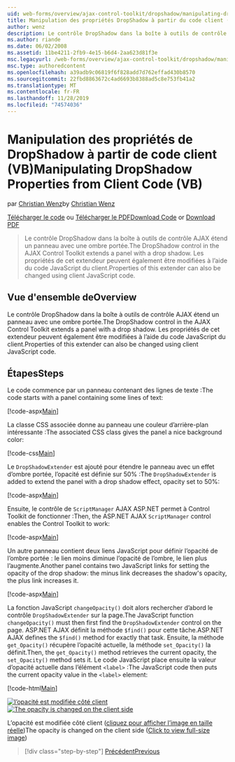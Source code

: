 ```yaml
---
uid: web-forms/overview/ajax-control-toolkit/dropshadow/manipulating-dropshadow-properties-from-client-code-vb
title: Manipulation des propriétés DropShadow à partir du code client (VB) | Microsoft Docs
author: wenz
description: Le contrôle DropShadow dans la boîte à outils de contrôle AJAX étend un panneau avec une ombre portée. Les propriétés de cet extendeur peuvent également être modifiées à l’aide du client JavaScrip...
ms.author: riande
ms.date: 06/02/2008
ms.assetid: 11be4211-2fb9-4e15-b6d4-2aa623d81f3e
msc.legacyurl: /web-forms/overview/ajax-control-toolkit/dropshadow/manipulating-dropshadow-properties-from-client-code-vb
msc.type: authoredcontent
ms.openlocfilehash: a39adb9c06819f6f828add7d762effad430b8570
ms.sourcegitcommit: 22fbd8863672c4ad6693b8388ad5c8e753fb41a2
ms.translationtype: MT
ms.contentlocale: fr-FR
ms.lasthandoff: 11/28/2019
ms.locfileid: "74574036"
---
```

# <a name="manipulating-dropshadow-properties-from-client-code-vb"></a><span data-ttu-id="0e2ea-104">Manipulation des propriétés de DropShadow à partir de code client (VB)</span><span class="sxs-lookup"><span data-stu-id="0e2ea-104">Manipulating DropShadow Properties from Client Code (VB)</span></span>

<span data-ttu-id="0e2ea-105">par [Christian Wenz](https://github.com/wenz)</span><span class="sxs-lookup"><span data-stu-id="0e2ea-105">by [Christian Wenz](https://github.com/wenz)</span></span>

<span data-ttu-id="0e2ea-106">[Télécharger le code](https://download.microsoft.com/download/5/1/6/51652a81-500b-4f6b-88d3-617103e7941e/DropShadow2.vb.zip) ou [Télécharger le PDF](https://download.microsoft.com/download/b/6/a/b6ae89ee-df69-4c87-9bfb-ad1eb2b23373/dropshadow2VB.pdf)</span><span class="sxs-lookup"><span data-stu-id="0e2ea-106">[Download Code](https://download.microsoft.com/download/5/1/6/51652a81-500b-4f6b-88d3-617103e7941e/DropShadow2.vb.zip) or [Download PDF](https://download.microsoft.com/download/b/6/a/b6ae89ee-df69-4c87-9bfb-ad1eb2b23373/dropshadow2VB.pdf)</span></span>

> <span data-ttu-id="0e2ea-107">Le contrôle DropShadow dans la boîte à outils de contrôle AJAX étend un panneau avec une ombre portée.</span><span class="sxs-lookup"><span data-stu-id="0e2ea-107">The DropShadow control in the AJAX Control Toolkit extends a panel with a drop shadow.</span></span> <span data-ttu-id="0e2ea-108">Les propriétés de cet extendeur peuvent également être modifiées à l’aide du code JavaScript du client.</span><span class="sxs-lookup"><span data-stu-id="0e2ea-108">Properties of this extender can also be changed using client JavaScript code.</span></span>

## <a name="overview"></a><span data-ttu-id="0e2ea-109">Vue d'ensemble de</span><span class="sxs-lookup"><span data-stu-id="0e2ea-109">Overview</span></span>

<span data-ttu-id="0e2ea-110">Le contrôle DropShadow dans la boîte à outils de contrôle AJAX étend un panneau avec une ombre portée.</span><span class="sxs-lookup"><span data-stu-id="0e2ea-110">The DropShadow control in the AJAX Control Toolkit extends a panel with a drop shadow.</span></span> <span data-ttu-id="0e2ea-111">Les propriétés de cet extendeur peuvent également être modifiées à l’aide du code JavaScript du client.</span><span class="sxs-lookup"><span data-stu-id="0e2ea-111">Properties of this extender can also be changed using client JavaScript code.</span></span>

## <a name="steps"></a><span data-ttu-id="0e2ea-112">Étapes</span><span class="sxs-lookup"><span data-stu-id="0e2ea-112">Steps</span></span>

<span data-ttu-id="0e2ea-113">Le code commence par un panneau contenant des lignes de texte :</span><span class="sxs-lookup"><span data-stu-id="0e2ea-113">The code starts with a panel containing some lines of text:</span></span>

[!code-aspx[Main](manipulating-dropshadow-properties-from-client-code-vb/samples/sample1.aspx)]

<span data-ttu-id="0e2ea-114">La classe CSS associée donne au panneau une couleur d’arrière-plan intéressante :</span><span class="sxs-lookup"><span data-stu-id="0e2ea-114">The associated CSS class gives the panel a nice background color:</span></span>

[!code-css[Main](manipulating-dropshadow-properties-from-client-code-vb/samples/sample2.css)]

<span data-ttu-id="0e2ea-115">Le `DropShadowExtender` est ajouté pour étendre le panneau avec un effet d’ombre portée, l’opacité est définie sur 50% :</span><span class="sxs-lookup"><span data-stu-id="0e2ea-115">The `DropShadowExtender` is added to extend the panel with a drop shadow effect, opacity set to 50%:</span></span>

[!code-aspx[Main](manipulating-dropshadow-properties-from-client-code-vb/samples/sample3.aspx)]

<span data-ttu-id="0e2ea-116">Ensuite, le contrôle de `ScriptManager` AJAX ASP.NET permet à Control Toolkit de fonctionner :</span><span class="sxs-lookup"><span data-stu-id="0e2ea-116">Then, the ASP.NET AJAX `ScriptManager` control enables the Control Toolkit to work:</span></span>

[!code-aspx[Main](manipulating-dropshadow-properties-from-client-code-vb/samples/sample4.aspx)]

<span data-ttu-id="0e2ea-117">Un autre panneau contient deux liens JavaScript pour définir l’opacité de l’ombre portée : le lien moins diminue l’opacité de l’ombre, le lien plus l’augmente.</span><span class="sxs-lookup"><span data-stu-id="0e2ea-117">Another panel contains two JavaScript links for setting the opacity of the drop shadow: the minus link decreases the shadow's opacity, the plus link increases it.</span></span>

[!code-aspx[Main](manipulating-dropshadow-properties-from-client-code-vb/samples/sample5.aspx)]

<span data-ttu-id="0e2ea-118">La fonction JavaScript `changeOpacity()` doit alors rechercher d’abord le contrôle `DropShadowExtender` sur la page.</span><span class="sxs-lookup"><span data-stu-id="0e2ea-118">The JavaScript function `changeOpacity()` must then first find the `DropShadowExtender` control on the page.</span></span> <span data-ttu-id="0e2ea-119">ASP.NET AJAX définit la méthode `$find()` pour cette tâche.</span><span class="sxs-lookup"><span data-stu-id="0e2ea-119">ASP.NET AJAX defines the `$find()` method for exactly that task.</span></span> <span data-ttu-id="0e2ea-120">Ensuite, la méthode `get_Opacity()` récupère l’opacité actuelle, la méthode `set_Opacity()` la définit.</span><span class="sxs-lookup"><span data-stu-id="0e2ea-120">Then, the `get_Opacity()` method retrieves the current opacity, the `set_Opacity()` method sets it.</span></span> <span data-ttu-id="0e2ea-121">Le code JavaScript place ensuite la valeur d’opacité actuelle dans l’élément `<label>` :</span><span class="sxs-lookup"><span data-stu-id="0e2ea-121">The JavaScript code then puts the current opacity value in the `<label>` element:</span></span>

[!code-html[Main](manipulating-dropshadow-properties-from-client-code-vb/samples/sample6.html)]

<span data-ttu-id="0e2ea-122">[![l’opacité est modifiée côté client](manipulating-dropshadow-properties-from-client-code-vb/_static/image2.png)](manipulating-dropshadow-properties-from-client-code-vb/_static/image1.png)</span><span class="sxs-lookup"><span data-stu-id="0e2ea-122">[![The opacity is changed on the client side](manipulating-dropshadow-properties-from-client-code-vb/_static/image2.png)](manipulating-dropshadow-properties-from-client-code-vb/_static/image1.png)</span></span>

<span data-ttu-id="0e2ea-123">L’opacité est modifiée côté client ([cliquez pour afficher l’image en taille réelle](manipulating-dropshadow-properties-from-client-code-vb/_static/image3.png))</span><span class="sxs-lookup"><span data-stu-id="0e2ea-123">The opacity is changed on the client side ([Click to view full-size image](manipulating-dropshadow-properties-from-client-code-vb/_static/image3.png))</span></span>

> [!div class="step-by-step"]
> [<span data-ttu-id="0e2ea-124">Précédent</span><span class="sxs-lookup"><span data-stu-id="0e2ea-124">Previous</span></span>](adjusting-the-z-index-of-a-dropshadow-vb.md)
